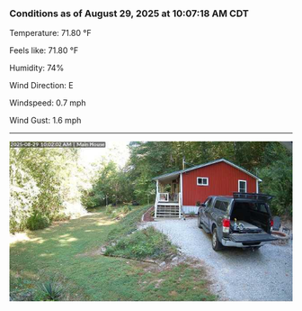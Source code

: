 ### Conditions as of August 29, 2025 at 10:07:18 AM CDT 

Temperature: 71.80 &deg;F

Feels like: 71.80 &deg;F

Humidity: 74%

Wind Direction: E

Windspeed: 0.7 mph

Wind Gust: 1.6 mph

---

<img src="./images/latest.jpeg"/>

